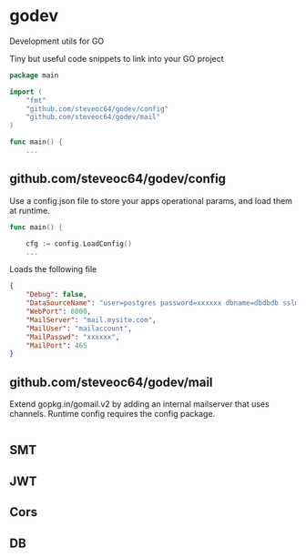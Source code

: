 # godev
Development utils for GO 

Tiny but useful code snippets to link into your GO project

```go
package main

import (
	"fmt"
	"github.com/steveoc64/godev/config"
	"github.com/steveoc64/godev/mail"
)

func main() {
	...
```


## github.com/steveoc64/godev/config

Use a config.json file to store your apps operational params, and load them at runtime.

```go
func main() {

	cfg := config.LoadConfig()
	...
```

Loads the following file
```json
{
	"Debug": false,
	"DataSourceName": "user=postgres password=xxxxxx dbname=dbdbdb sslmode=disable",
	"WebPort": 8000,
	"MailServer": "mail.mysite.com",
	"MailUser": "mailaccount",
	"MailPasswd": "xxxxxx",
	"MailPort": 465
}
```

## github.com/steveoc64/godev/mail

Extend gopkg.in/gomail.v2 by adding an internal mailserver that uses channels.
Runtime config requires the config package.

```go
```


## SMT

## JWT

## Cors

## DB

